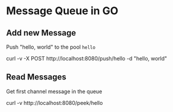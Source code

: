 Message Queue in GO
===


Add new Message
---

Push "hello, world" to the pool `hello`

curl -v -X POST http://localhost:8080/push/hello -d "hello, world"


Read Messages
---

Get first channel message in the queue 

curl -v http://localhost:8080/peek/hello

